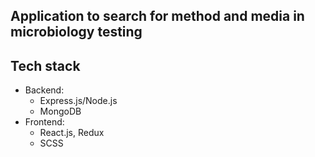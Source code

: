 ## Application to search for method and media in microbiology testing
## Tech stack
+ Backend:
  - Express.js/Node.js
  - MongoDB
+ Frontend:
  - React.js, Redux
  - SCSS
